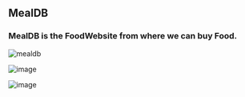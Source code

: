 ## MealDB 
### MealDB is the FoodWebsite from where we can buy Food. 

![mealdb](https://user-images.githubusercontent.com/107466839/214038277-1c5aee16-9d66-47cb-a5c9-d558a2b5c680.png)

![image](https://user-images.githubusercontent.com/107466839/214038913-b9025d3d-3065-44be-877f-ea001786525b.png)

![image](https://user-images.githubusercontent.com/107466839/214039404-7e7bdd0a-c4cc-45e6-8bf3-7aefcb913465.png)
